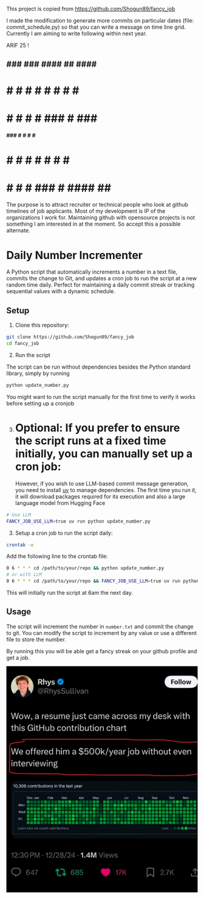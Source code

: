 This project is copied from https://github.com/Shogun89/fancy_job

I made the modification to generate more commits on particular dates (file: commit_schedule.py) so that you can write a message on time line grid. Currently I am aiming to write following within next year.

ARIF 25 !

 ##   ###   ###   ####         ##   ####          #   
#  #  #  #   #    #           #  #  #             #   
#  #  #  #   #    ###            #  ###           #   
####  ###    #    #             #      #          #   
#  #  # #    #    #            #    #  #
#  #  #  #  ###   #           ####   ##           #  

The purpose is to attract recruiter or technical people who look at github timelines of job applicants. Most of my development is IP of the organizations I work for. Maintaining github with opensource projects is not something I am interested in at the moment. So accept this a possible alternate. 

# Daily Number Incrementer

A Python script that automatically increments a number in a text file, commits the change to Git, and updates a cron job to run the script at a new random time daily. Perfect for maintaining a daily commit streak or tracking sequential values with a dynamic schedule.

## Setup

1. Clone this repository:

```bash
git clone https://github.com/Shogun89/fancy_job
cd fancy_job
```

2.  Run the script

The script can be run without dependencies besides the Python standard library,
simply by running

```bash
python update_number.py
```

You might want to run the script manually for the first time to verify it works
before setting up a cronjob

3. # Optional: If you prefer to ensure the script runs at a fixed time initially, you can manually set up a cron job:
   However, if you wish to use LLM-based commit message generation, you need to
   install [uv](https://docs.astral.sh/uv) to manage dependencies.
   The first time you run it, it will download packages required for its execution
   and also a large language model from Hugging Face

```bash
# Use LLM
FANCY_JOB_USE_LLM=true uv run python update_number.py
```

3. Setup a cron job to run the script daily:

```bash
crontab -e
```

Add the following line to the crontab file:

```bash
0 6 * * * cd /path/to/your/repo && python update_number.py
# or with LLM
0 6 * * * cd /path/to/your/repo && FANCY_JOB_USE_LLM=true uv run python update_number.py
```

This will initially run the script at 6am the next day.

## Usage

The script will increment the number in `number.txt` and commit the change to git. You can modify the script to increment by any value or use a different file to store the number.

By running this you will be able get a fancy streak on your github profile and get a job.

![How to get a job](get_a_job.jpg)

